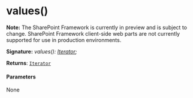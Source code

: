 # values()
**Note:** The SharePoint Framework is currently in preview and is subject to change. SharePoint Framework client-side web parts are not currently supported for use in production environments.





**Signature:** _values(): [Iterator](../../es6-collections.api/interface/iterator.md)<T>;_

**Returns**: [`Iterator`](../../es6-collections.api/interface/iterator.md)<T>





#### Parameters
None


